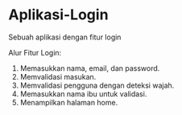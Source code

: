 # Aplikasi-Login
Sebuah aplikasi dengan fitur login 

Alur Fitur Login:
1. Memasukkan nama, email, dan password.
2. Memvalidasi masukan.
3. Memvalidasi pengguna dengan deteksi wajah.
4. Memasukkan nama ibu untuk validasi.
5. Menampilkan halaman home. 

